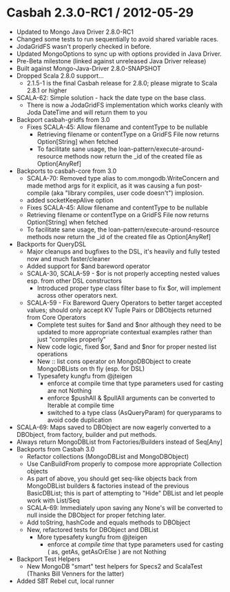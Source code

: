 Casbah 2.3.0-RC1 / 2012-05-29
============================

  * Updated to Mongo Java Driver  2.8.0-RC1
  * Changed some tests to run sequentially to avoid shared variable races.
  * JodaGridFS wasn't properly checked in before.
  * Updated MongoOptions to sync up with options provided in Java Driver.
  * Pre-Beta milestone (linked against unreleased Java Driver release)
  * Built against Mongo-Java-Driver 2.8.0-SNAPSHOT
  * Dropped Scala 2.8.0 support...
    * 2.1.5-1 is the final Casbah release for 2.8.0; please migrate to Scala 2.8.1 or higher
  * SCALA-62: Simple solution - hack the date type on the base class.
    + There is now a JodaGridFS implementation which works cleanly with Joda DateTime and will return them to you
  * Backport casbah-gridfs from 3.0 
    + Fixes SCALA-45: Allow filename and contentType to be nullable 
        - Retrieving filename or contentType on a GridFS File now returns Option[String] when fetched   
        - To facilitate sane usage, the loan-pattern/execute-around-resource methods now return the _id of the created file as Option[AnyRef]
  * Backports to casbah-core from 3.0 
    + SCALA-70: Removed type alias to com.mongodb.WriteConcern and made method args for it explicit, as it was causing a fun post-compile (aka "library compiles, user code doesn't") implosion. 
    +  added socketKeepAlive option 
    + Fixes SCALA-45: Allow filename and contentType to be nullable     
    + Retrieving filename or contentType on a GridFS File now returns Option[String] when fetched     
    + To facilitate sane usage, the loan-pattern/execute-around-resource methods now return the _id of the created file as Option[AnyRef]
  * Backports for QueryDSL     
    + Major cleanups and bugfixes to the DSL, it's heavily and fully tested now and much faster/cleaner     
    + Added support for $and bareword operator     
    + SCALA-30, SCALA-59 - $or is not properly accepting nested values esp. from other DSL constructors       
        - Introduced proper type class filter base to fix $or, will implement across other operators next.     
    + SCALA-59 - Fix Bareword Query Operators to better target accepted values; should only accept KV Tuple Pairs or DBObjects 
                 returned from Core Operators       
        - Complete test suites for $and and $nor although they need to be updated to more appropriate contextual examples rather than 
          just "compiles properly"       
        - New code logic, fixed $or, $and and $nor for proper nested list operations       
        - New :: list cons operator on MongoDBObject to create MongoDBLists on th fly (esp. for DSL)     
        - Typesafety kungfu from @jteigen       
            * enforce at compile time that type parameters used for casting are not Nothing       
            * enforce  $pushAll & $pullAll arguments can be converted to Iterable at compile time       
            * switched to a type class (AsQueryParam) for queryparams to avoid code duplication
  * SCALA-69: Maps saved to DBObject are now eagerly converted to a DBObject, from factory, builder and put methods.
  * Always return MongoDBList from Factories/Builders instead of Seq[Any]
  * Backports from Casbah 3.0     
    + Refactor collections (MongoDBList and MongoDBObject)         
    + Use CanBuildFrom properly to compose more appropriate Collection objects         
    + As part of above, you should get seq-like objects back from MongoDBList builders & factories instead of the previous BasicDBList; 
      this is part of attempting to "Hide" DBList and let people work with List/Seq         
    + SCALA-69: Immediately upon saving any None's will be converted to null inside the DBObject for proper fetching later.         
    + Add toString, hashCode and equals methods to DBObject         
    + New, refactored tests for DBObject and DBList     
        - More typesafety kungfu from @jteigen           
            + enforce at *compile time* that type parameters used for casting ( as, getAs, getAsOrElse ) are not Nothing
  * Backport Test Helpers
    + New MongoDB "smart" test helpers for Specs2 and ScalaTest (Thanks Bill Venners for the latter)
  * Added SBT Rebel cut, local runner

